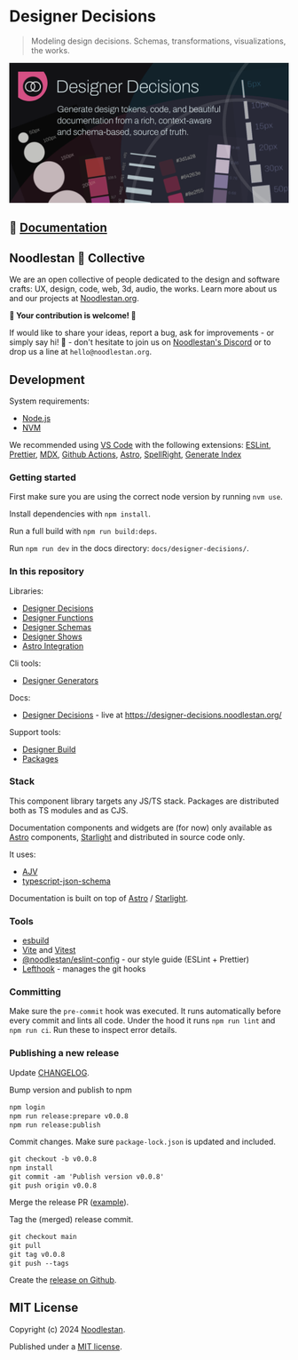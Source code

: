 # Designer Decisions

> Modeling design decisions. Schemas, transformations, visualizations, the works.

![](https://raw.githubusercontent.com/noodlestan/designer/refs/heads/main/docs/designer-decisions/public/designer-decisions-og-1280x640.png)

## 📖 [Documentation](https://designer-decisions.noodlestan.org/)

## Noodlestan 🐘 Collective

We are an open collective of people dedicated to the design and software crafts: UX, design, code, web, 3d, audio, the works. Learn more about us and our projects at [Noodlestan.org](https://noodlestan.org).

**👐 Your contribution is welcome! 👐**

If would like to share your ideas, report a bug, ask for improvements - or simply say hi! 👋 - don't hesitate to join us on [Noodlestan's Discord](https://discord.gg/b8DkbJSF9z) or to drop us a line at `hello@noodlestan.org`.

## Development

System requirements:

- [Node.js](https://nodejs.org/)
- [NVM](https://github.com/nvm-sh/nvm)

We recommended using [VS Code](https://code.visualstudio.com/) with the following extensions: [ESLint](https://marketplace.visualstudio.com/items?itemName=dbaeumer.vscode-eslint), [Prettier](https://marketplace.visualstudio.com/items?itemName=esbenp.prettier-vscode), [MDX](https://marketplace.visualstudio.com/items?itemName=unifiedjs.vscode-mdx), [Github Actions](https://marketplace.visualstudio.com/items?itemName=github.vscode-github-actions), [Astro](https://marketplace.visualstudio.com/items?itemName=astro-build.astro-vscode), [SpellRight](https://marketplace.visualstudio.com/items?itemName=ban.spellright), [Generate Index](https://marketplace.visualstudio.com/items?itemName=JayFong.generate-index)

### Getting started

First make sure you are using the correct node version by running `nvm use`.

Install dependencies with `npm install`.

Run a full build with `npm run build:deps`.

Run `npm run dev` in the docs directory: `docs/designer-decisions/`.

### In this repository

Libraries:

- [Designer Decisions](https://github.com/noodlestan/designer/blob/main/packages/libs/designer-decisions/README.md)
- [Designer Functions](https://github.com/noodlestan/designer/blob/main/packages/libs/designer-functions/README.md)
- [Designer Schemas](https://github.com/noodlestan/designer/blob/main/packages/libs/designer-schemas/README.md)
- [Designer Shows](https://github.com/noodlestan/designer/blob/main/packages/libs/designer-shows/README.md)
- [Astro Integration](https://github.com/noodlestan/designer/blob/main/packages/libs/designer-integration-astro/README.md)

Cli tools:

- [Designer Generators](https://github.com/noodlestan/designer/blob/main/packages/clis/designer-generators/README.md)

Docs:

- [Designer Decisions](https://github.com/noodlestan/designer/blob/main/docs/designer-decisions/README.md) - live at https://designer-decisions.noodlestan.org/

Support tools:

- [Designer Build](https://github.com/noodlestan/designer/blob/main/tools/build/README.md)
- [Packages](https://github.com/noodlestan/designer/blob/main/tools/packages/README.md)

### Stack

This component library targets any JS/TS stack. Packages are distributed both as TS modules and as CJS.

Documentation components and widgets are (for now) only available as [Astro](https://docs.astro.build) components, [Starlight](https://starlight.astro.build/) and distributed in source code only.

It uses:

- [AJV](https://ajv.js.org/)
- [typescript-json-schema](https://github.com/YousefED/typescript-json-schema)

Documentation is built on top of [Astro](https://docs.astro.build) / [Starlight](https://starlight.astro.build/).

### Tools

- [esbuild](https://esbuild.github.io/)
- [Vite](https://vitejs.dev/) and [Vitest](https://vitest.dev/guide/)
- [@noodlestan/eslint-config](https://www.npmjs.com/package/@noodlestan/eslint-config) - our style guide (ESLint + Prettier)
- [Lefthook](https://evilmartians.com/chronicles/lefthook-knock-your-teams-code-back-into-shape) - manages the git hooks

### Committing

Make sure the `pre-commit` hook was executed. It runs automatically before every commit and lints all code. Under the hood it runs `npm run lint` and `npm run ci`. Run these to inspect error details.

### Publishing a new release

Update [CHANGELOG](./docs/designer-decisions/CHANGELOG.md).

Bump version and publish to npm

```
npm login
npm run release:prepare v0.0.8
npm run release:publish
```

Commit changes. Make sure `package-lock.json` is updated and included.

```
git checkout -b v0.0.8
npm install
git commit -am 'Publish version v0.0.8'
git push origin v0.0.8
```

Merge the release PR ([example](https://github.com/noodlestan/designer/pull/88)).

Tag the (merged) release commit.

```
git checkout main
git pull
git tag v0.0.8
git push --tags
```

Create the [release on Github](https://github.com/noodlestan/designer/releases).

## MIT License

Copyright (c) 2024 [Noodlestan](https://noodlestan.org/).

Published under a [MIT license](https://noodlestan.mit-license.org/).
